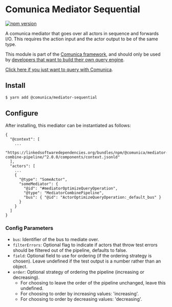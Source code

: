 # Comunica Mediator Sequential

[![npm version](https://badge.fury.io/js/%40comunica%2Fmediator-sequential.svg)](https://www.npmjs.com/package/@comunica/mediator-sequential)

A comunica mediator that goes over all actors in sequence and forwards I/O.
This requires the action input and the actor output to be of the same type.

This module is part of the [Comunica framework](https://github.com/comunica/comunica),
and should only be used by [developers that want to build their own query engine](https://comunica.dev/docs/modify/).

[Click here if you just want to query with Comunica](https://comunica.dev/docs/query/).

## Install

```bash
$ yarn add @comunica/mediator-sequential
```

## Configure

After installing, this mediator can be instantiated as follows:
```text
{
  "@context": [
    ...
    "https://linkedsoftwaredependencies.org/bundles/npm/@comunica/mediator-combine-pipeline/^2.0.0/components/context.jsonld"  
  ],
  "actors": [
    ...
    {
      "@type": "SomeActor",
      "someMediator": {
        "@id": "#mediatorOptimizeQueryOperation",
        "@type": "MediatorCombinePipeline",
        "bus": { "@id": "ActorOptimizeQueryOperation:_default_bus" }
      }
    }
  ]
}
```

### Config Parameters

* `bus`: Identifier of the bus to mediate over.
* `filterErrors`: Optional flag to indicate if actors that throw test errors should be filtered out of the pipeline, defaults to false.
* `field`: Optional field to use for ordering (if the ordering strategy is chosen). Leave undefined if the test output is a number rather than an object.
* `order`: Optional strategy of ordering the pipeline (increasing or decreasing).
   * For choosing to leave the order of the pipeline unchanged, leave this undefined.
   * For choosing to order by increasing values: 'increasing'.
   * For choosing to order by decreasing values: 'decreasing'.